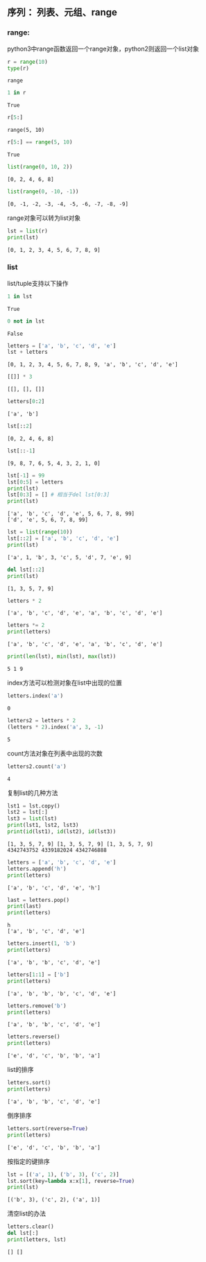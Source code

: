 
## 序列： 列表、元组、range

### range:

python3中range函数返回一个range对象，python2则返回一个list对象


```python
r = range(10)
type(r)
```




    range




```python
1 in r
```




    True




```python
r[5:]
```




    range(5, 10)




```python
r[5:] == range(5, 10)
```




    True




```python
list(range(0, 10, 2))
```




    [0, 2, 4, 6, 8]




```python
list(range(0, -10, -1))
```




    [0, -1, -2, -3, -4, -5, -6, -7, -8, -9]



range对象可以转为list对象


```python
lst = list(r)
print(lst)
```

    [0, 1, 2, 3, 4, 5, 6, 7, 8, 9]


###  list

list/tuple支持以下操作


```python
1 in lst
```




    True




```python
0 not in lst
```




    False




```python
letters = ['a', 'b', 'c', 'd', 'e']
lst + letters
```




    [0, 1, 2, 3, 4, 5, 6, 7, 8, 9, 'a', 'b', 'c', 'd', 'e']




```python
[[]] * 3
```




    [[], [], []]




```python
letters[0:2]
```




    ['a', 'b']




```python
lst[::2]
```




    [0, 2, 4, 6, 8]




```python
lst[::-1]
```




    [9, 8, 7, 6, 5, 4, 3, 2, 1, 0]




```python
lst[-1] = 99
lst[0:5] = letters
print(lst)
lst[0:3] = [] # 相当于del lst[0:3]
print(lst)
```

    ['a', 'b', 'c', 'd', 'e', 5, 6, 7, 8, 99]
    ['d', 'e', 5, 6, 7, 8, 99]



```python
lst = list(range(10))
lst[::2] = ['a', 'b', 'c', 'd', 'e']
print(lst)
```

    ['a', 1, 'b', 3, 'c', 5, 'd', 7, 'e', 9]



```python
del lst[::2]
print(lst)
```

    [1, 3, 5, 7, 9]



```python
letters * 2
```




    ['a', 'b', 'c', 'd', 'e', 'a', 'b', 'c', 'd', 'e']




```python
letters *= 2
print(letters)
```

    ['a', 'b', 'c', 'd', 'e', 'a', 'b', 'c', 'd', 'e']



```python
print(len(lst), min(lst), max(lst))
```

    5 1 9


index方法可以检测对象在list中出现的位置


```python
letters.index('a')
```




    0




```python
letters2 = letters * 2
(letters * 2).index('a', 3, -1)
```




    5



count方法对象在列表中出现的次数


```python
letters2.count('a')
```




    4



复制list的几种方法


```python
lst1 = lst.copy()
lst2 = lst[:]
lst3 = list(lst)
print(lst1, lst2, lst3)
print(id(lst1), id(lst2), id(lst3))
```

    [1, 3, 5, 7, 9] [1, 3, 5, 7, 9] [1, 3, 5, 7, 9]
    4342743752 4339182024 4342746888



```python
letters = ['a', 'b', 'c', 'd', 'e']
letters.append('h')
print(letters)
```

    ['a', 'b', 'c', 'd', 'e', 'h']



```python
last = letters.pop()
print(last)
print(letters)
```

    h
    ['a', 'b', 'c', 'd', 'e']



```python
letters.insert(1, 'b')
print(letters)
```

    ['a', 'b', 'b', 'c', 'd', 'e']



```python
letters[1:1] = ['b']
print(letters)
```

    ['a', 'b', 'b', 'b', 'c', 'd', 'e']



```python
letters.remove('b')
print(letters)
```

    ['a', 'b', 'b', 'c', 'd', 'e']



```python
letters.reverse()
print(letters)
```

    ['e', 'd', 'c', 'b', 'b', 'a']


list的排序


```python
letters.sort()
print(letters)
```

    ['a', 'b', 'b', 'c', 'd', 'e']


倒序排序


```python
letters.sort(reverse=True)
print(letters)
```

    ['e', 'd', 'c', 'b', 'b', 'a']


按指定的键排序


```python
lst = [('a', 1), ('b', 3), ('c', 2)]
lst.sort(key=lambda x:x[1], reverse=True)
print(lst)
```

    [('b', 3), ('c', 2), ('a', 1)]

清空list的办法


```python
letters.clear()
del lst[:]
print(letters, lst)
```

    [] []

